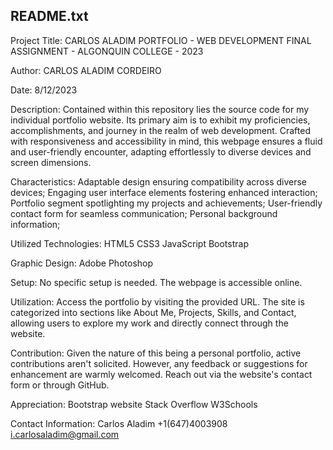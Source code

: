README.txt
-----------

Project Title: CARLOS ALADIM PORTFOLIO - WEB DEVELOPMENT FINAL ASSIGNMENT - ALGONQUIN COLLEGE - 2023

Author: CARLOS ALADIM CORDEIRO 

Date: 8/12/2023

Description: Contained within this repository lies the source code for my individual portfolio website. Its primary aim is to exhibit my proficiencies, accomplishments, and journey in the realm of web development. Crafted with responsiveness and accessibility in mind, this webpage ensures a fluid and user-friendly encounter, adapting effortlessly to diverse devices and screen dimensions.

Characteristics:
Adaptable design ensuring compatibility across diverse devices;
Engaging user interface elements fostering enhanced interaction;
Portfolio segment spotlighting my projects and achievements;
User-friendly contact form for seamless communication;
Personal background information;

Utilized Technologies:
HTML5
CSS3
JavaScript
Bootstrap

Graphic Design: Adobe Photoshop

Setup: No specific setup is needed. The webpage is accessible online.

Utilization: Access the portfolio by visiting the provided URL. The site is categorized into sections like About Me, Projects, Skills, and Contact, allowing users to explore my work and directly connect through the website.

Contribution: Given the nature of this being a personal portfolio, active contributions aren't solicited. However, any feedback or suggestions for enhancement are warmly welcomed. Reach out via the website's contact form or through GitHub.

Appreciation:
Bootstrap website
Stack Overflow
W3Schools


Contact Information:
Carlos Aladim
+1(647)4003908
i.carlosaladim@gmail.com
